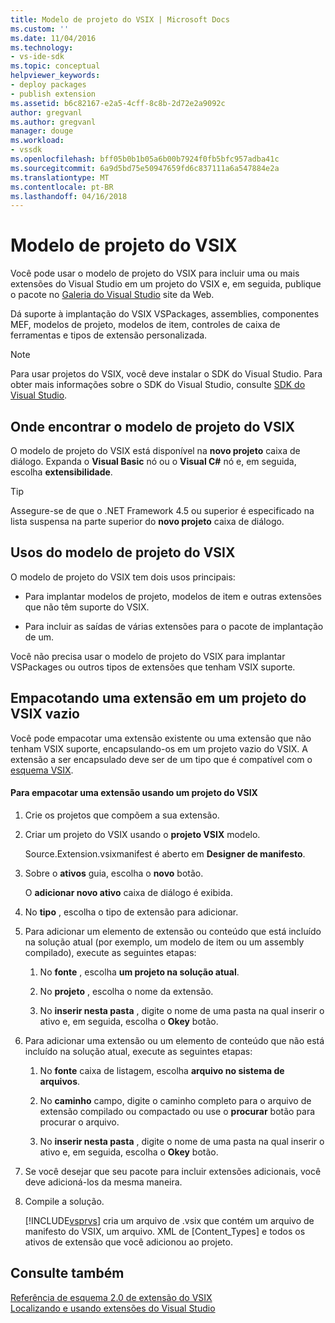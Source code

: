 ```yaml
---
title: Modelo de projeto do VSIX | Microsoft Docs
ms.custom: ''
ms.date: 11/04/2016
ms.technology:
- vs-ide-sdk
ms.topic: conceptual
helpviewer_keywords:
- deploy packages
- publish extension
ms.assetid: b6c82167-e2a5-4cff-8c8b-2d72e2a9092c
author: gregvanl
ms.author: gregvanl
manager: douge
ms.workload:
- vssdk
ms.openlocfilehash: bff05b0b1b05a6b00b7924f0fb5bfc957adba41c
ms.sourcegitcommit: 6a9d5bd75e50947659fd6c837111a6a547884e2a
ms.translationtype: MT
ms.contentlocale: pt-BR
ms.lasthandoff: 04/16/2018
---
```

# <a name="vsix-project-template"></a>Modelo de projeto do VSIX
Você pode usar o modelo de projeto do VSIX para incluir uma ou mais extensões do Visual Studio em um projeto do VSIX e, em seguida, publique o pacote no [Galeria do Visual Studio](http://go.microsoft.com/fwlink/?LinkID=123847) site da Web.  
  
 Dá suporte à implantação do VSIX VSPackages, assemblies, componentes MEF, modelos de projeto, modelos de item, controles de caixa de ferramentas e tipos de extensão personalizada.  
  
> [!NOTE]
>  Para usar projetos do VSIX, você deve instalar o SDK do Visual Studio. Para obter mais informações sobre o SDK do Visual Studio, consulte [SDK do Visual Studio](../extensibility/visual-studio-sdk.md).  
  
## <a name="where-to-find-the-vsix-project-template"></a>Onde encontrar o modelo de projeto do VSIX  
 O modelo de projeto do VSIX está disponível na **novo projeto** caixa de diálogo. Expanda o **Visual Basic** nó ou o **Visual C#** nó e, em seguida, escolha **extensibilidade**.  
  
> [!TIP]
>  Assegure-se de que o .NET Framework 4.5 ou superior é especificado na lista suspensa na parte superior do **novo projeto** caixa de diálogo.  
  
## <a name="uses-of-the-vsix-project-template"></a>Usos do modelo de projeto do VSIX  
 O modelo de projeto do VSIX tem dois usos principais:  
  
-   Para implantar modelos de projeto, modelos de item e outras extensões que não têm suporte do VSIX.  
  
-   Para incluir as saídas de várias extensões para o pacote de implantação de um.  
  
 Você não precisa usar o modelo de projeto do VSIX para implantar VSPackages ou outros tipos de extensões que tenham VSIX suporte.  
  
## <a name="packaging-an-extension-in-an-empty-vsix-project"></a>Empacotando uma extensão em um projeto do VSIX vazio  
 Você pode empacotar uma extensão existente ou uma extensão que não tenham VSIX suporte, encapsulando-os em um projeto vazio do VSIX. A extensão a ser encapsulado deve ser de um tipo que é compatível com o [esquema VSIX](../extensibility/vsix-extension-schema-2-0-reference.md).  
  
#### <a name="to-package-an-extension-by-using-a-vsix-project"></a>Para empacotar uma extensão usando um projeto do VSIX  
  
1.  Crie os projetos que compõem a sua extensão.  
  
2.  Criar um projeto do VSIX usando o **projeto VSIX** modelo.  
  
     Source.Extension.vsixmanifest é aberto em **Designer de manifesto**.  
  
3.  Sobre o **ativos** guia, escolha o **novo** botão.  
  
     O **adicionar novo ativo** caixa de diálogo é exibida.  
  
4.  No **tipo** , escolha o tipo de extensão para adicionar.  
  
5.  Para adicionar um elemento de extensão ou conteúdo que está incluído na solução atual (por exemplo, um modelo de item ou um assembly compilado), execute as seguintes etapas:  
  
    1.  No **fonte** , escolha **um projeto na solução atual**.  
  
    2.  No **projeto** , escolha o nome da extensão.  
  
    3.  No **inserir nesta pasta** , digite o nome de uma pasta na qual inserir o ativo e, em seguida, escolha o **Okey** botão.  
  
6.  Para adicionar uma extensão ou um elemento de conteúdo que não está incluído na solução atual, execute as seguintes etapas:  
  
    1.  No **fonte** caixa de listagem, escolha **arquivo no sistema de arquivos**.  
  
    2.  No **caminho** campo, digite o caminho completo para o arquivo de extensão compilado ou compactado ou use o **procurar** botão para procurar o arquivo.  
  
    3.  No **inserir nesta pasta** , digite o nome de uma pasta na qual inserir o ativo e, em seguida, escolha o **Okey** botão.  
  
7.  Se você desejar que seu pacote para incluir extensões adicionais, você deve adicioná-los da mesma maneira.  
  
8.  Compile a solução.  
  
     [!INCLUDE[vsprvs](../code-quality/includes/vsprvs_md.md)] cria um arquivo de .vsix que contém um arquivo de manifesto do VSIX, um arquivo. XML de [Content_Types] e todos os ativos de extensão que você adicionou ao projeto.  
  
## <a name="see-also"></a>Consulte também  
 [Referência de esquema 2.0 de extensão do VSIX](../extensibility/vsix-extension-schema-2-0-reference.md)   
 [Localizando e usando extensões do Visual Studio](../ide/finding-and-using-visual-studio-extensions.md)